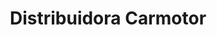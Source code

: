 ---
title: "Distribuidora Carmotor"
url: /barrios-unidos/distribuidora-carmotor/
shop: piezas de automóviles
---